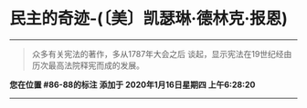 # 民主的奇迹-(〔美〕凯瑟琳·德林克·报恩)

---

> 众多有关宪法的著作，多从1787年大会之后 谈起，显示宪法在19世纪经由历次最高法院释宪而成的发展。

**您在位置 #86-88的标注** **添加于 2020年1月16日星期四 上午6:28:20**

---

